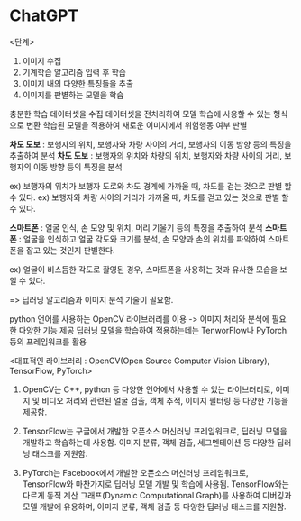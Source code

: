 # ChatGPT

<단계>
1. 이미지 수집
2. 기계학습 알고리즘 입력 후 학습
3. 이미지 내의 다양한 특징들을 추출
4. 이미지를 판별하는 모델을 학습

충분한 학습 데이터셋을 수집
데이터셋을 전처리하여 모델 학습에 사용할 수 있는 형식으로 변환
학습된 모델을 적용하여 새로운 이미지에서 위험행동 여부 판별

**차도 도보** : 보행자의 위치, 보행자와 차량 사이의 거리, 보행자의 이동 방향 등의 특징을 추출하여 분석
**차도 도보** : 보행자의 위치와 차량의 위치, 보행자와 차량 사이의 거리, 보행자의 이동 방향 등의 특징을 분석

ex) 보행자의 위치가 보행자 도로와 차도 경계에 가까울 때, 차도를 걷는 것으로 판별 할 수 있다.
ex) 보행자와 차량 사이의 거리가 가까울 때, 차도를 걷고 있는 것으로 판별 할 수 있다.


**스마트폰** : 얼굴 인식, 손 모양 및 위치, 머리 기울기 등의 특징을 추출하여 분석
**스마트폰** : 얼굴을 인식하고 얼굴 각도와 크기를 분석, 손 모양과 손의 위치를 파악하여 스마트폰을 잡고 있는 것인지 판별한다.

ex) 얼굴이 비스듬한 각도로 촬영된 경우, 스마트폰을 사용하는 것과 유사한 모습을 보일 수 있다.

=> 딥러닝 알고리즘과 이미지 분석 기술이 필요함.

python 언어를 사용하는 OpenCV 라이브러리를 이용 -> 이미지 처리와 분석에 필요한 다양한 기능 제공
딥러닝 모델을 학습하여 적용하는데는 TenworFlow나 PyTorch 등의 프레임워크를 활용


<대표적인 라이브러리 : OpenCV(Open Source Computer Vision Library), TensorFlow, PyTorch>
1. OpenCV는 C++, python 등 다양한 언어에서 사용할 수 있는 라이브러리로,
이미지 및 비디오 처리와 관련된 얼굴 검출, 객체 추적, 이미지 필터링 등 다양한 기능을 제공함.

2. TensorFlow는 구글에서 개발한 오픈소스 머신러닝 프레임워크로, 딥러닝 모델을 개발하고 학습하는데 사용함.
이미지 분류, 객체 검출, 세그멘테이션 등 다양한 딥러닝 태스크를 지원함.

3. PyTorch는 Facebook에서 개발한 오픈소스 머신러닝 프레임워크로, TensorFlow와 마찬가지로 딥러닝 모델 개발 및 학습에 사용됨.
TensorFlow와는 다르게 동적 계산 그래프(Dynamic Computational Graph)를 사용하여 디버깅과 모델 개발에 유용하며, 
이미지 분류, 객체 검출 등 다양한 딥러닝 태스크를 지원함.
